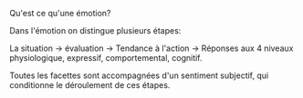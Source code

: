 Qu'est ce qu'une émotion?

Dans l'émotion on distingue plusieurs étapes:

La situation -> évaluation -> Tendance à l'action -> Réponses aux 4 niveaux physiologique, expressif, comportemental, cognitif.

Toutes les facettes sont accompagnées d'un sentiment subjectif, qui conditionne le déroulement de ces étapes.

